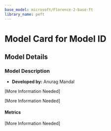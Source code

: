 ```yaml
---
base_model: microsoft/Florence-2-base-ft
library_name: peft
---
```


# Model Card for Model ID

<!-- Provide a quick summary of what the model is/does. -->



## Model Details

### Model Description

<!-- Provide a longer summary of what this model is. -->



- **Developed by:** Anurag Mandal
<!-- - **Funded by [optional]:** [More Information Needed]
- **Shared by [optional]:** [More Information Needed]
- **Model type:** [More Information Needed]
- **Language(s) (NLP):** [More Information Needed]
- **License:** [More Information Needed]
- **Finetuned from model [optional]:** [More Information Needed] -->

<!-- ### Model Sources [optional] -->

<!-- Provide the basic links for the model. -->
<!-- 
- **Repository:** [More Information Needed]
- **Paper [optional]:** [More Information Needed]
- **Demo [optional]:** [More Information Needed] -->
<!-- 
## Uses -->

<!-- Address questions around how the model is intended to be used, including the foreseeable users of the model and those affected by the model. -->

<!-- ### Direct Use -->

<!-- This section is for the model use without fine-tuning or plugging into a larger ecosystem/app. -->

[More Information Needed]

<!-- ### Downstream Use [optional] -->

<!-- This section is for the model use when fine-tuned for a task, or when plugged into a larger ecosystem/app -->
<!-- 
[More Information Needed] -->

<!-- ### Out-of-Scope Use -->

<!-- This section addresses misuse, malicious use, and uses that the model will not work well for. -->

<!-- [More Information Needed]

## Bias, Risks, and Limitations -->

<!-- This section is meant to convey both technical and sociotechnical limitations. -->

[More Information Needed]

<!-- ### Recommendations -->

<!-- This section is meant to convey recommendations with respect to the bias, risk, and technical limitations. -->

<!-- Users (both direct and downstream) should be made aware of the risks, biases and limitations of the model. More information needed for further recommendations. -->
<!-- 
## How to Get Started with the Model -->

<!-- Use the code below to get started with the model.

[More Information Needed] -->

<!-- ## Training Details

### Training Data -->

<!-- This should link to a Dataset Card, perhaps with a short stub of information on what the training data is all about as well as documentation related to data pre-processing or additional filtering. -->

<!-- [More Information Needed]

### Training Procedure -->

<!-- This relates heavily to the Technical Specifications. Content here should link to that section when it is relevant to the training procedure. -->

<!-- #### Preprocessing [optional]

[More Information Needed] -->


<!-- #### Training Hyperparameters -->
<!-- 
- **Training regime:** [More Information Needed]  -->
<!--fp32, fp16 mixed precision, bf16 mixed precision, bf16 non-mixed precision, fp16 non-mixed precision, fp8 mixed precision -->
<!-- 
#### Speeds, Sizes, Times [optional] -->

<!-- This section provides information about throughput, start/end time, checkpoint size if relevant, etc. -->

<!-- [More Information Needed] -->

<!-- ## Evaluation -->

<!-- This section describes the evaluation protocols and provides the results. -->

<!-- ### Testing Data, Factors & Metrics -->

<!-- #### Testing Data -->

<!-- This should link to a Dataset Card if possible. -->

<!-- [More Information Needed] -->

<!-- #### Factors -->

<!-- These are the things the evaluation is disaggregating by, e.g., subpopulations or domains. -->

<!-- [More Information Needed] -->

#### Metrics

<!-- These are the evaluation metrics being used, ideally with a description of why. -->

<!-- [More Information Needed] -->

<!-- ### Results

[More Information Needed] -->

<!-- #### Summary -->



<!-- ## Model Examination [optional] -->

<!-- Relevant interpretability work for the model goes here -->

<!-- [More Information Needed] -->

<!-- ## Environmental Impact -->

<!-- Total emissions (in grams of CO2eq) and additional considerations, such as electricity usage, go here. Edit the suggested text below accordingly -->

<!-- Carbon emissions can be estimated using the [Machine Learning Impact calculator](https://mlco2.github.io/impact#compute) presented in [Lacoste et al. (2019)](https://arxiv.org/abs/1910.09700). -->

<!-- - **Hardware Type:** [More Information Needed]
- **Hours used:** [More Information Needed]
- **Cloud Provider:** [More Information Needed]
- **Compute Region:** [More Information Needed]
- **Carbon Emitted:** [More Information Needed] -->
<!-- 
## Technical Specifications [optional] -->

<!-- ### Model Architecture and Objective -->

<!-- [More Information Needed] -->

<!-- ### Compute Infrastructure -->

<!-- [More Information Needed] -->
<!-- 
#### Hardware -->

<!-- [More Information Needed] -->

<!-- #### Software -->

[More Information Needed]

<!-- ## Citation [optional] -->

<!-- If there is a paper or blog post introducing the model, the APA and Bibtex information for that should go in this section. -->

<!-- **BibTeX:**

[More Information Needed] -->

<!-- **APA:**

[More Information Needed] -->

<!-- ## Glossary [optional] -->

<!-- If relevant, include terms and calculations in this section that can help readers understand the model or model card. -->
<!-- 
[More Information Needed]

## More Information [optional]

[More Information Needed]

## Model Card Authors [optional]

[More Information Needed]

## Model Card Contact

[More Information Needed]
### Framework versions

- PEFT 0.14.0 -->